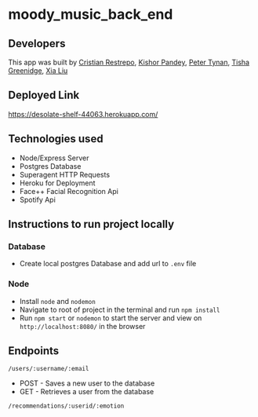# moody_music_back_end

## Developers
This app was built by [Cristian Restrepo](https://github.com/c23-repo), [Kishor Pandey](https://github.com/kishorpan2), [Peter Tynan](https://github.com/pettynan), [Tisha Greenidge](https://github.com/tgreenidge), [Xia Liu](https://github.com/xialiu1988)

## Deployed Link
https://desolate-shelf-44063.herokuapp.com/

## Technologies used
- Node/Express Server
- Postgres Database
- Superagent HTTP Requests
- Heroku for Deployment
- Face++ Facial Recognition Api
- Spotify Api

## Instructions to run project locally
### Database
 - Create local postgres Database and add url to `.env` file

### Node
- Install `node` and `nodemon`
- Navigate to root of project in the terminal and run `npm install`
- Run `npm start` or `nodemon` to start the server and view on `http://localhost:8080/` in the browser

## Endpoints
```/users/:username/:email```
- POST - Saves a new user to the database
- GET - Retrieves a user from the database

```/recommendations/:userid/:emotion```

``` ```